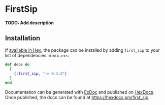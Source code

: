 # FirstSip

**TODO: Add description**

## Installation

If [available in Hex](https://hex.pm/docs/publish), the package can be installed
by adding `first_sip` to your list of dependencies in `mix.exs`:

```elixir
def deps do
  [
    {:first_sip, "~> 0.1.0"}
  ]
end
```

Documentation can be generated with [ExDoc](https://github.com/elixir-lang/ex_doc)
and published on [HexDocs](https://hexdocs.pm). Once published, the docs can
be found at <https://hexdocs.pm/first_sip>.

